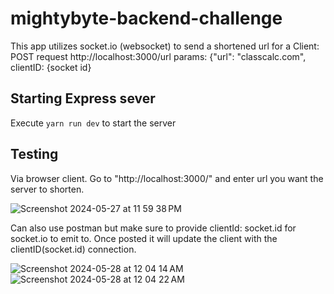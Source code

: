 # mightybyte-backend-challenge


This app utilizes socket.io (websocket) to send a shortened url for a Client: POST request http://localhost:3000/url params: {"url": "classcalc.com", clientID: {socket id}

## Starting Express sever

Execute `yarn run dev` to start the server


## Testing

Via browser client. Go to "http://localhost:3000/" and enter url you want the server to shorten. 

![Screenshot 2024-05-27 at 11 59 38 PM](https://github.com/niccololampa/mightybyte-backend-challenge/assets/37615906/ce635887-131a-43a8-b55c-d9e191e9fd7b)


Can also use postman but make sure to provide clientId: socket.id for socket.io to emit to. Once posted it will update the client with the clientID(socket.id) connection. 

![Screenshot 2024-05-28 at 12 04 14 AM](https://github.com/niccololampa/mightybyte-backend-challenge/assets/37615906/8c5952bc-23d2-437e-931e-d120bb1ef1ab)
![Screenshot 2024-05-28 at 12 04 22 AM](https://github.com/niccololampa/mightybyte-backend-challenge/assets/37615906/278ee493-5ece-47e2-916f-4c8925ae4d4d)
